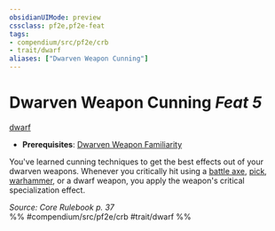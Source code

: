 ```yaml
---
obsidianUIMode: preview
cssclass: pf2e,pf2e-feat
tags:
- compendium/src/pf2e/crb
- trait/dwarf
aliases: ["Dwarven Weapon Cunning"]
---
```

# Dwarven Weapon Cunning  *Feat 5*  
[dwarf](../../rules/traits/dwarf.md)  

- **Prerequisites**: [Dwarven Weapon Familiarity](dwarven-weapon-familiarity.md)

You've learned cunning techniques to get the best effects out of your dwarven weapons. Whenever you critically hit using a [battle axe](../equipment/items/battle-axe.md), [pick](../equipment/items/pick.md), [warhammer](../equipment/items/warhammer.md), or a dwarf weapon, you apply the weapon's critical specialization effect.

*Source: Core Rulebook p. 37*  
%% #compendium/src/pf2e/crb #trait/dwarf %%